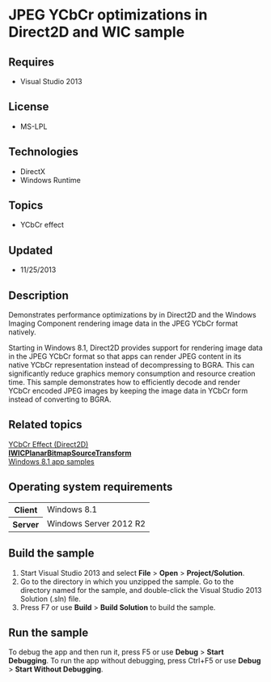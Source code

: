 # JPEG YCbCr optimizations in Direct2D and WIC sample
## Requires
- Visual Studio 2013
## License
- MS-LPL
## Technologies
- DirectX
- Windows Runtime
## Topics
- YCbCr effect
## Updated
- 11/25/2013
## Description

<div id="mainSection">
<p>Demonstrates performance optimizations by in Direct2D and the Windows Imaging Component rendering image data in the JPEG YCbCr format natively.
</p>
<p>Starting in Windows&nbsp;8.1, Direct2D provides support for rendering image data in the JPEG YCbCr format so that apps can render JPEG content in its native YCbCr representation instead of decompressing to BGRA. This can significantly reduce graphics memory consumption
 and resource creation time. This sample demonstrates how to efficiently decode and render YCbCr encoded JPEG images by keeping the image data in YCbCr form instead of converting to BGRA.
</p>
<h2><a id="related_topics"></a>Related topics</h2>
<dl><dt><a href="http://msdn.microsoft.com/library/windows/apps/dn280624">YCbCr Effect (Direct2D)</a>
</dt><dt><a href="http://msdn.microsoft.com/library/windows/apps/dn302093"><b>IWICPlanarBitmapSourceTransform</b></a>
</dt><dt><a href="http://go.microsoft.com/fwlink/p/?LinkID=227694">Windows 8.1 app samples</a>
</dt></dl>
<h2>Operating system requirements</h2>
<table>
<tbody>
<tr>
<th>Client</th>
<td><dt>Windows&nbsp;8.1 </dt></td>
</tr>
<tr>
<th>Server</th>
<td><dt>Windows Server&nbsp;2012&nbsp;R2 </dt></td>
</tr>
</tbody>
</table>
<h2>Build the sample</h2>
<p></p>
<ol>
<li>Start Visual Studio&nbsp;2013 and select <b>File</b> &gt; <b>Open</b> &gt; <b>Project/Solution</b>.
</li><li>Go to the directory in which you unzipped the sample. Go to the directory named for the sample, and double-click the Visual Studio&nbsp;2013 Solution (.sln) file.
</li><li>Press F7 or use <b>Build</b> &gt; <b>Build Solution</b> to build the sample. </li></ol>
<p></p>
<h2>Run the sample</h2>
<p>To debug the app and then run it, press F5 or use <b>Debug</b> &gt; <b>Start Debugging</b>. To run the app without debugging, press Ctrl&#43;F5 or use
<b>Debug</b> &gt; <b>Start Without Debugging</b>. </p>
</div>
